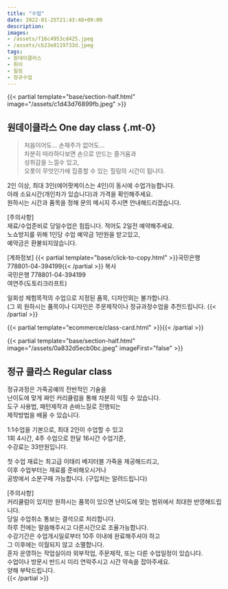 ```yaml
---
title: "수업"
date: 2022-01-25T21:43:48+09:00
description:
images:
- /assets/f16c4953cd425.jpeg
- /assets/cb23e8119733d.jpeg
tags:
- 원데이클라스
- 취미
- 힐링
- 정규수업
---
```


{{< partial template="base/section-half.html" image="/assets/c1d43d76899fb.jpeg" >}}
## 원데이클라스 One day class {.mt-0}

> 처음이어도... 손재주가 없어도...    
차분히 따라하다보면 손으로 만드는 즐거움과    
성취감을 느낄수 있고,    
오롯이 무엇인가에 집중할 수 있는 힐링의 시간이 됩니다.

2인 이상, 최대 3인(에어팟케이스는 4인)이 동시에 수업가능합니다.    
아래 소요시간(개인차가 있습니다)과 가격을 확인해주세요.    
원하시는 시간과 품목을 정해 문의 메시지 주시면 안내해드리겠습니다.

[주의사항]    
재료/수업준비로 당일수업은 힘듭니다. 적어도 2일전 예약해주세요.    
노쇼방지를 위해 1인당 수업 예약금 1만원을 받고있고,    
예약금은 환불되지않습니다.

[계좌정보] {{< partial template="base/click-to-copy.html" >}}국민은행 778801-04-394199{{< /partial >}} 복사   
국민은행 778801-04-394199    
여연주(도토리크라프트)

일회성 체험목적의 수업으로 지정된 품목, 디자인외는 불가합니다.    
(그 외 원하시는 품목이나 디자인은 주문제작이나 정규과정수업을 추천드립니다.
{{< /partial >}}

{{< partial template="ecommerce/class-card.html" >}}{{< /partial >}}

{{< partial template="base/section-half.html" image="/assets/0a832d5ecb0bc.jpeg" imageFirst="false" >}}
## 정규 클라스 Regular class

정규과정은 가죽공예의 전반적인 기술을    
난이도에 맞게 짜인 커리큘럼을 통해 차분히 익힐 수 있습니다.    
도구 사용법, 패턴제작과 손바느질로 진행되는    
제작방법을 배울 수 있습니다.

1:1수업을 기본으로, 최대 2인이 수업할 수 있고    
1회 4시간, 4주 수업으로 한달 16시간 수업기준,    
수강료는 33만원입니다.

첫 수업 재료는 최고급 이태리 베지터블 가죽을 제공해드리고,    
이후 수업부터는 재료를 준비해오시거나    
공방에서 소분구매 가능합니다. (구입처는 알려드립니다)

[주의사항]    
커리큘럼이 있지만 원하시는 품목이 있으면 난이도에 맞는 범위에서 최대한 반영해드립니다.    
당일 수업취소 통보는 결석으로 처리합니다.    
하루 전에는 말씀해주시고 다른시간으로 조율가능합니다.    
수강기간은 수업개시일로부터 10주 이내에 완료해주셔야 하고    
그 이후에는 이월되지 않고 소멸합니다.    
혼자 운영하는 작업실이라 외부작업, 주문제작, 또는 다른 수업일정이 있습니다.    
수업이나 방문시 반드시 미리 연락주시고 시간 약속을 잡아주세요.    
양해 부탁드립니다.    
{{< /partial >}}

